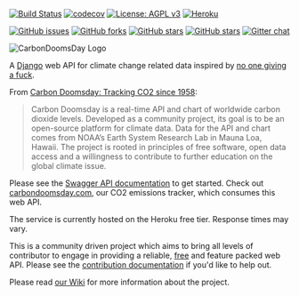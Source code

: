 [![Build Status](https://travis-ci.org/giving-a-fuck-about-climate-change/carbondoomsday.svg?branch=master)](https://travis-ci.org/giving-a-fuck-about-climate-change/carbondoomsday)
[![codecov](https://codecov.io/gh/giving-a-fuck-about-climate-change/carbondoomsday/branch/master/graph/badge.svg)](https://codecov.io/gh/giving-a-fuck-about-climate-change/carbondoomsday)
[![License: AGPL v3](https://img.shields.io/badge/License-AGPL%20v3-blue.svg)](http://www.gnu.org/licenses/agpl-3.0)
[![Heroku](https://img.shields.io/badge/Heroku-Deployed-brightgreen.svg)](http://carbondoomsday.herokuapp.com/)

[![GitHub issues](https://img.shields.io/github/issues/giving-a-fuck-about-climate-change/carbondoomsday.svg)](https://github.com/giving-a-fuck-about-climate-change/carbondoomsday/issues)
[![GitHub forks](https://img.shields.io/github/forks/giving-a-fuck-about-climate-change/carbondoomsday.svg)](https://github.com/giving-a-fuck-about-climate-change/carbondoomsday/network)
[![GitHub stars](https://img.shields.io/github/stars/giving-a-fuck-about-climate-change/carbondoomsday.svg)](https://github.com/giving-a-fuck-about-climate-change/carbondoomsday/stargazers)
[![GitHub stars](https://img.shields.io/github/watchers/giving-a-fuck-about-climate-change/carbondoomsday.svg)](https://github.com/giving-a-fuck-about-climate-change/carbondoomsday/watchers)
[![Gitter chat](https://badges.gitter.im/giving-a-fuck-about-climate-change/gitter.png)](https://gitter.im/giving-a-fuck-about-climate-change/Lobby)

![CarbonDoomsDay Logo](https://i.imgur.com/jfj3CMs.png)

A [Django] web API for climate change related data inspired by [no one giving a fuck].

[Django]: https://www.djangoproject.com/
[no one giving a fuck]: http://titojankowski.com/no-one-gives-a-fck-about-climate-change/

From [Carbon Doomsday: Tracking CO2 since 1958]:

[Carbon Doomsday: Tracking CO2 since 1958]: http://datadrivenjournalism.net/featured_projects/carbon_doomsday_tracking_co2_since_1958

> Carbon Doomsday is a real-time API and chart of worldwide carbon dioxide
> levels. Developed as a community project, its goal is to be an open-source
> platform for climate data. Data for the API and chart comes from NOAA’s Earth
> System Research Lab in Mauna Loa, Hawaii. The project is rooted in principles
> of free software, open data access and a willingness to contribute to further
> education on the global climate issue.

Please see the [Swagger API documentation] to get started. Check out
[carbondoomsday.com], our CO2 emissions tracker, which consumes this web API.

[carbondoomsday.com]: http://carbondoomsday.com/

The service is currently hosted on the Heroku free tier. Response times may vary.

[Swagger API documentation]: http://api.carbondoomsday.com/

This is a community driven project which aims to bring all levels of
contributor to engage in providing a reliable, [free] and feature packed web
API. Please see the [contribution documentation] if you'd like to help out.

[free]: https://fsfe.org/about/basics/freesoftware.en.html
[contribution documentation]: https://github.com/giving-a-fuck-about-climate-change/carbondoomsday/blob/master/CONTRIBUTING.md

Please read [our Wiki] for more information about the project.

[our Wiki]: https://github.com/giving-a-fuck-about-climate-change/carbondoomsday/wiki

